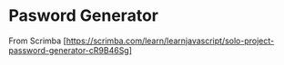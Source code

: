# Pasword Generator

From Scrimba [https://scrimba.com/learn/learnjavascript/solo-project-password-generator-cR9B46Sg]